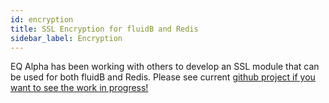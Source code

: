 ```yaml
---
id: encryption
title: SSL Encryption for fluidB and Redis
sidebar_label: Encryption
---
```



EQ Alpha has been working with others to develop an SSL module that can be used for both fluidB and Redis. Please see current [github project if you want to see the work in progress!](https://github.com/JohnSully/modssl) 
